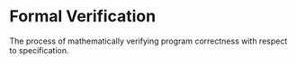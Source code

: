 
# Formal Verification
  The process of mathematically verifying program correctness with respect to specification.
